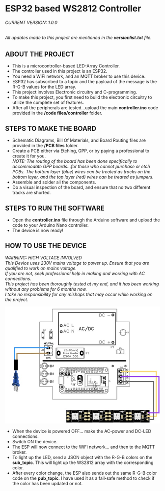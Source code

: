 # ESP32 based WS2812 Controller

###### CURRENT VERSION: 1.0.0
###### All updates made to this project are mentioned in the **versionlist.txt** file.

## ABOUT THE PROJECT
* This is a microcontroller-based LED-Array Controller.
* The controller used in this project is an ESP32.
* You need a WiFi network, and an MQTT broker to use this device.
* ESP32 has subscribed to a topic and the payload of the message is the R-G-B values for the LED array.
* This project involves Electronic circuitry and C-programming.
* To make this project, you first need to build the electronic circuitry to utilize the complete set of features.
* After all the peripherals are tested...upload the main **controller.ino** code provided in the **/code files/controller** folder. 

## STEPS TO MAKE THE BOARD
* Schematic Diagrams, Bill Of Materials, and Board Routing files are provided in the **/PCB files** folder.
* Create a PCB either via Etching, GPP, or by paying a professional to create it for you.\
*NOTE: The routing of the board has been done specifically to accommodate GPP boards...for those who cannot purchase or etch PCBs. The bottom layer (blue) wires can be treated as tracks on the bottom layer, and the top layer (red) wires can be treated as jumpers.*
* Assemble and solder all the components.
* Do a visual inspection of the board, and ensure that no two different tracks are shorted.

## STEPS TO RUN THE SOFTWARE
* Open the **controller.ino** file through the Arduino software and upload the code to your Arduino Nano controller.
* The device is now ready!

## HOW TO USE THE DEVICE
*WARNING: HIGH VOLTAGE INVOLVED*\
*This Device uses 230V mains voltage to power up. Ensure that you are qualified to work on mains voltage.*  
*If you are not, seek professional help in making and working with AC connections.*   
*This project has been thoroughly tested at my end, and it has been working without any problems for 6 months now.*   
*I take no responsibility for any mishaps that may occur while working on the project.*

![Img](https://github.com/benahalkar/ESP32-WS2812-CONTROLLER/blob/main/images/connection_diagram.jpg)

* When the device is powered OFF... make the AC-power and DC-LED connections.
* Switch ON the device.
* The ESP will now connect to the WiFi network... and then to the MQTT broker.
* To light up the LED, send a JSON object with the R-G-B colors on the **sub_topic**. This will light up the WS2812 array with the corresponding color.
* After every color change, the ESP also sends out the same R-G-B color code on the **pub_topic**. I have used it as a fail-safe method to check if the color has been updated or not.
